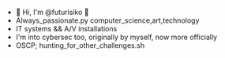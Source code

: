- 👋 Hi, I'm @futurisiko 👋
- Always_passionate.py computer_science,art,technology
- IT systems && A/V installations 
- I'm into cybersec too, originally by myself, now more officially
- OSCP; hunting_for_other_challenges.sh
